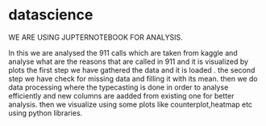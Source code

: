 # datascience
WE ARE USING JUPTERNOTEBOOK FOR ANALYSIS.

In this we are analysed the 911 calls which are taken from kaggle  and analyse what are the reasons that are called in 911 and it is visualized by plots
the first step we have gathered the data and it is loaded .
the second step we have check for missing data and filling it with its mean.
then we do data processing where the typecasting is done in order to analyse efficiently and new columns are aadded from existing one for better analysis.
then we visualize using some plots like counterplot,heatmap etc using python libraries.
